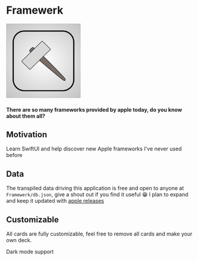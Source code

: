 # Framewerk

<img src="Framewerk/App/Assets.xcassets/AppIcon.appiconset/Icon.png" width="200">

#### There are so many frameworks provided by apple today, do you know about them all?

## Motivation

Learn SwiftUI and help discover new Apple frameworks I've never used before

## Data

The transpiled data driving this application is free and open to anyone at `Framewerk/db.json`, give a shout out if you find it useful 😁 I plan to expand and keep it updated with [apple releases](https://developer.apple.com/documentation/)

## Customizable

All cards are fully customizable, feel free to remove all cards and make your own deck.

Dark mode support